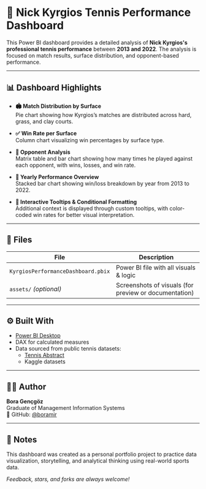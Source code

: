 # 🎾 Nick Kyrgios Tennis Performance Dashboard

This Power BI dashboard provides a detailed analysis of **Nick Kyrgios's professional tennis performance** between **2013 and 2022**. The analysis is focused on match results, surface distribution, and opponent-based performance.

---

## 📊 Dashboard Highlights

- **🏟️ Match Distribution by Surface**  
  Pie chart showing how Kyrgios’s matches are distributed across hard, grass, and clay courts.

- **✅ Win Rate per Surface**  
  Column chart visualizing win percentages by surface type.

- **👥 Opponent Analysis**  
  Matrix table and bar chart showing how many times he played against each opponent, with wins, losses, and win rate.

- **📆 Yearly Performance Overview**  
  Stacked bar chart showing win/loss breakdown by year from 2013 to 2022.

- **🎯 Interactive Tooltips & Conditional Formatting**  
  Additional context is displayed through custom tooltips, with color-coded win rates for better visual interpretation.

---

## 📁 Files

| File                              | Description                          |
|-----------------------------------|--------------------------------------|
| `KyrgiosPerformanceDashboard.pbix` | Power BI file with all visuals & logic |
| `assets/` *(optional)*            | Screenshots of visuals (for preview or documentation) |

---

## ⚙️ Built With

- [Power BI Desktop](https://powerbi.microsoft.com/)
- DAX for calculated measures
- Data sourced from public tennis datasets:
  - [Tennis Abstract](https://www.tennisabstract.com/)
  - Kaggle datasets

---

## 👨‍💻 Author

**Bora Gençgöz**  
Graduate of Management Information Systems    
📍 GitHub: [@boramir](https://github.com/boramir)

---

## 📌 Notes

This dashboard was created as a personal portfolio project to practice data visualization, storytelling, and analytical thinking using real-world sports data.

*Feedback, stars, and forks are always welcome!*
